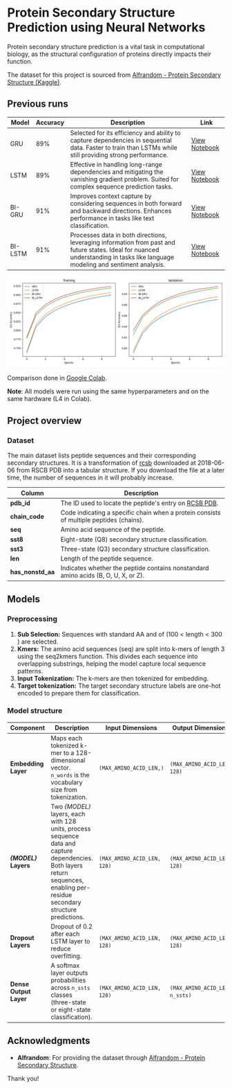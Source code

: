 # Protein Secondary Structure Prediction using Neural Networks

Protein secondary structure prediction is a vital task in computational biology, as the structural configuration of proteins directly impacts their function.

The dataset for this project is sourced from [Alfrandom - Protein Secondary Structure (Kaggle)](https://www.kaggle.com/datasets/alfrandom/protein-secondary-structure).

## Previous runs

| Model   | Accuracy | Description                                                                                                                                                                    | Link                                                                                                   |
| ------- | -------- | ------------------------------------------------------------------------------------------------------------------------------------------------------------------------------ | ------------------------------------------------------------------------------------------------------ |
| GRU     | 89%      | Selected for its efficiency and ability to capture dependencies in sequential data. Faster to train than LSTMs while still providing strong performance.                       | [View Notebook](https://colab.research.google.com/drive/1bu4d0PFq-xVHjNbFBdoKCjQPnkuCraOO?usp=sharing) |
| LSTM    | 89%      | Effective in handling long-range dependencies and mitigating the vanishing gradient problem. Suited for complex sequence prediction tasks.                                     | [View Notebook](https://colab.research.google.com/drive/1bhPuqLQtwF6GSRCO1RnPC3pL1JFizU9S?usp=sharing) |
| BI-GRU  | 91%      | Improves context capture by considering sequences in both forward and backward directions. Enhances performance in tasks like text classification.                             | [View Notebook](https://colab.research.google.com/drive/1Qfu4eseFzlBexhAWWMl0Nrzmf4LUNPaA?usp=sharing) |
| BI-LSTM | 91%      | Processes data in both directions, leveraging information from past and future states. Ideal for nuanced understanding in tasks like language modeling and sentiment analysis. | [View Notebook](https://colab.research.google.com/drive/1g5FtOeL34uxMCgcDiee0Hs8rQhtCsRso?usp=sharing) |

![Accuracy comparison](./POST/accuracy.png)

Comparison done in [Google Colab](https://colab.research.google.com/drive/1VjYO96ouZbZEeGzineEPOOiUi_iTAcr1?usp=sharing).

**Note**: All models were run using the same hyperparameters and on the same hardware (L4 in Colab).

## Project overview

### Dataset

The main dataset lists peptide sequences and their corresponding secondary structures. It is a transformation of [rcsb](https://cdn.rcsb.org/etl/kabschSander/ss.txt.gz) downloaded at 2018-06-06 from RSCB PDB into a tabular structure. If you download the file at a later time, the number of sequences in it will probably increase.

| **Column**        | **Description**                                                                         |
| ----------------- | --------------------------------------------------------------------------------------- |
| **pdb_id**        | The ID used to locate the peptide's entry on [RCSB PDB](https://www.rcsb.org/).         |
| **chain_code**    | Code indicating a specific chain when a protein consists of multiple peptides (chains). |
| **seq**           | Amino acid sequence of the peptide.                                                     |
| **sst8**          | Eight-state (Q8) secondary structure classification.                                    |
| **sst3**          | Three-state (Q3) secondary structure classification.                                    |
| **len**           | Length of the peptide sequence.                                                         |
| **has_nonstd_aa** | Indicates whether the peptide contains nonstandard amino acids (B, O, U, X, or Z).      |

## Models

### Preprocessing

1. **Sub Selection:** Sequences with standard AA and of (100 < length < 300 ) are selected.
2. **Kmers:** The amino acid sequences (seq) are split into k-mers of length 3 using the seq2kmers function. This divides each sequence into overlapping substrings, helping the model capture local sequence patterns.
3. **Input Tokenization:** The k-mers are then tokenized for embedding.
4. **Target tokenization:** The target secondary structure labels are one-hot encoded to prepare them for classification.

### Model structure

| **Component**          | **Description**                                                                                                                                                                | **Input Dimensions**        | **Output Dimensions**          |
| ---------------------- | ------------------------------------------------------------------------------------------------------------------------------------------------------------------------------ | --------------------------- | ------------------------------ |
| **Embedding Layer**    | Maps each tokenized k-mer to a 128-dimensional vector. `n_words` is the vocabulary size from tokenization.                                                                     | `(MAX_AMINO_ACID_LEN,)`     | `(MAX_AMINO_ACID_LEN, 128)`    |
| **_{MODEL}_ Layers**   | Two _{MODEL}_ layers, each with 128 units, process sequence data and capture dependencies. Both layers return sequences, enabling per-residue secondary structure predictions. | `(MAX_AMINO_ACID_LEN, 128)` | `(MAX_AMINO_ACID_LEN, 128)`    |
| **Dropout Layers**     | Dropout of 0.2 after each LSTM layer to reduce overfitting.                                                                                                                    | `(MAX_AMINO_ACID_LEN, 128)` | `(MAX_AMINO_ACID_LEN, 128)`    |
| **Dense Output Layer** | A softmax layer outputs probabilities across `n_ssts` classes (three-state or eight-state classification).                                                                     | `(MAX_AMINO_ACID_LEN, 128)` | `(MAX_AMINO_ACID_LEN, n_ssts)` |

## Acknowledgments

- **Alfrandom**: For providing the dataset through [Alfrandom - Protein Secondary Structure](https://www.kaggle.com/datasets/alfrandom/protein-secondary-structure).

Thank you!
